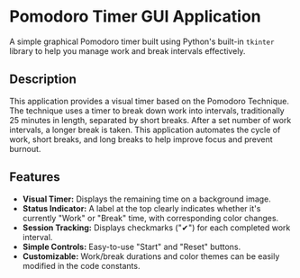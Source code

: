 # Pomodoro Timer GUI Application
A simple graphical Pomodoro timer built using Python's built-in `tkinter` library to help you manage work and break intervals effectively.

## Description
This application provides a visual timer based on the Pomodoro Technique. The technique uses a timer to break down work into intervals, traditionally 25 minutes in length, separated by short breaks. After a set number of work intervals, a longer break is taken. This application automates the cycle of work, short breaks, and long breaks to help improve focus and prevent burnout.

## Features
* **Visual Timer:** Displays the remaining time on a background image.
* **Status Indicator:** A label at the top clearly indicates whether it's currently "Work" or "Break" time, with corresponding color changes.
* **Session Tracking:** Displays checkmarks ("✔") for each completed work interval.
* **Simple Controls:** Easy-to-use "Start" and "Reset" buttons.
* **Customizable:** Work/break durations and color themes can be easily modified in the code constants.
